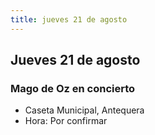 ```yaml
---
title: jueves 21 de agosto
---
```

## Jueves 21 de agosto

### Mago de Oz en concierto 
- Caseta Municipal, Antequera
- Hora: Por confirmar
